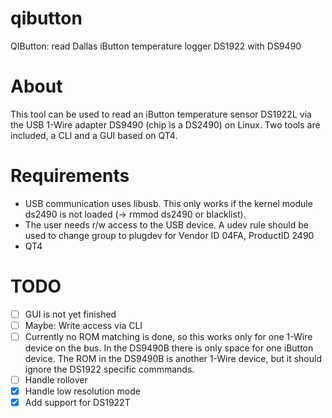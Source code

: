 qibutton
========

QIButton: read Dallas iButton temperature logger DS1922 with DS9490

About
=====
This tool can be used to read an iButton temperature sensor DS1922L 
via the USB 1-Wire adapter DS9490 (chip is a DS2490) on Linux. 
Two tools are included, a CLI and a GUI based on QT4. 

Requirements
============
* USB communication uses libusb. This only works if the kernel 
module ds2490 is not loaded (-> rmmod ds2490 or blacklist).
* The user needs r/w access to the USB device. A udev rule should
be used to change group to plugdev for Vendor ID 04FA, ProductID 2490
* QT4


TODO
====
- [ ] GUI is not yet finished
- [ ] Maybe: Write access via CLI
- [ ] Currently no ROM matching is done, so this works only for one 
1-Wire device on the bus. In the DS9490B there is only space for
one iButton device. The ROM in the DS9490B is another 1-Wire device,
but it should ignore the DS1922 specific commmands.
- [ ] Handle rollover
- [x] Handle low resolution mode
- [x] Add support for DS1922T
